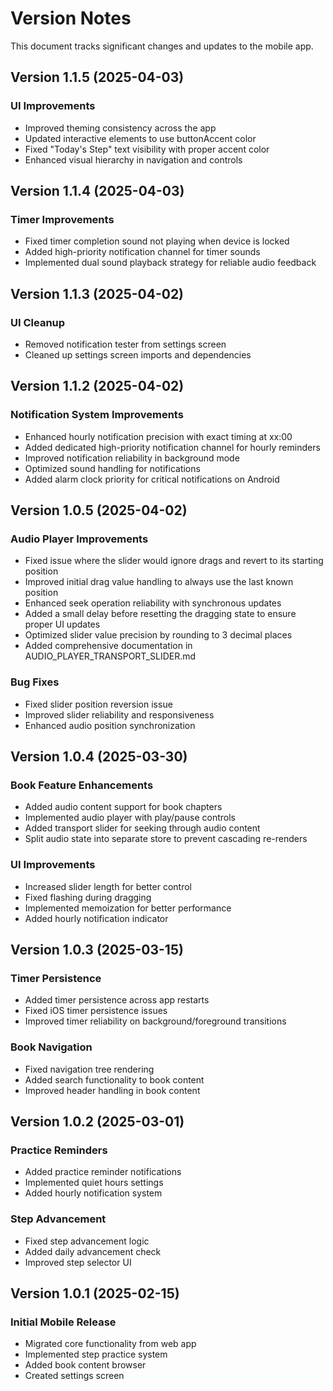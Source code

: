 # Version Notes

This document tracks significant changes and updates to the mobile app.

## Version 1.1.5 (2025-04-03)

### UI Improvements
- Improved theming consistency across the app
- Updated interactive elements to use buttonAccent color
- Fixed "Today's Step" text visibility with proper accent color
- Enhanced visual hierarchy in navigation and controls

## Version 1.1.4 (2025-04-03)

### Timer Improvements
- Fixed timer completion sound not playing when device is locked
- Added high-priority notification channel for timer sounds
- Implemented dual sound playback strategy for reliable audio feedback

## Version 1.1.3 (2025-04-02)

### UI Cleanup
- Removed notification tester from settings screen
- Cleaned up settings screen imports and dependencies

## Version 1.1.2 (2025-04-02)

### Notification System Improvements
- Enhanced hourly notification precision with exact timing at xx:00
- Added dedicated high-priority notification channel for hourly reminders
- Improved notification reliability in background mode
- Optimized sound handling for notifications
- Added alarm clock priority for critical notifications on Android

## Version 1.0.5 (2025-04-02)

### Audio Player Improvements
- Fixed issue where the slider would ignore drags and revert to its starting position
- Improved initial drag value handling to always use the last known position
- Enhanced seek operation reliability with synchronous updates
- Added a small delay before resetting the dragging state to ensure proper UI updates
- Optimized slider value precision by rounding to 3 decimal places
- Added comprehensive documentation in AUDIO_PLAYER_TRANSPORT_SLIDER.md

### Bug Fixes
- Fixed slider position reversion issue
- Improved slider reliability and responsiveness
- Enhanced audio position synchronization

## Version 1.0.4 (2025-03-30)

### Book Feature Enhancements
- Added audio content support for book chapters
- Implemented audio player with play/pause controls
- Added transport slider for seeking through audio content
- Split audio state into separate store to prevent cascading re-renders

### UI Improvements
- Increased slider length for better control
- Fixed flashing during dragging
- Implemented memoization for better performance
- Added hourly notification indicator

## Version 1.0.3 (2025-03-15)

### Timer Persistence
- Added timer persistence across app restarts
- Fixed iOS timer persistence issues
- Improved timer reliability on background/foreground transitions

### Book Navigation
- Fixed navigation tree rendering
- Added search functionality to book content
- Improved header handling in book content

## Version 1.0.2 (2025-03-01)

### Practice Reminders
- Added practice reminder notifications
- Implemented quiet hours settings
- Added hourly notification system

### Step Advancement
- Fixed step advancement logic
- Added daily advancement check
- Improved step selector UI

## Version 1.0.1 (2025-02-15)

### Initial Mobile Release
- Migrated core functionality from web app
- Implemented step practice system
- Added book content browser
- Created settings screen
